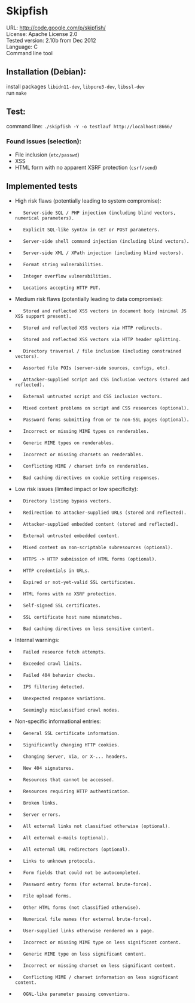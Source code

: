 # Skipfish

URL: http://code.google.com/p/skipfish/  
License: Apache License 2.0  
Tested version: 2.10b from Dec 2012  
Language: C  
Command line tool

## Installation (Debian):  
install packages `libidn11-dev`, `libpcre3-dev`, `libssl-dev`  
run `make`

## Test:  
command line: `./skipfish -Y -o testlauf http://localhost:8666/`

### Found issues (selection):
* File inclusion (`etc/passwd`)
* XSS
* HTML form with no apparent XSRF protection (`csrf/send`)


## Implemented tests

*    High risk flaws (potentially leading to system compromise):

 *        Server-side SQL / PHP injection (including blind vectors, numerical parameters).
 *        Explicit SQL-like syntax in GET or POST parameters.
 *        Server-side shell command injection (including blind vectors).
 *        Server-side XML / XPath injection (including blind vectors).
 *        Format string vulnerabilities.
 *        Integer overflow vulnerabilities.
 *        Locations accepting HTTP PUT. 

*    Medium risk flaws (potentially leading to data compromise):

 *        Stored and reflected XSS vectors in document body (minimal JS XSS support present).
 *        Stored and reflected XSS vectors via HTTP redirects.
 *        Stored and reflected XSS vectors via HTTP header splitting.
 *        Directory traversal / file inclusion (including constrained vectors).
 *        Assorted file POIs (server-side sources, configs, etc).
 *        Attacker-supplied script and CSS inclusion vectors (stored and reflected).
 *        External untrusted script and CSS inclusion vectors.
 *        Mixed content problems on script and CSS resources (optional).
 *        Password forms submitting from or to non-SSL pages (optional).
 *        Incorrect or missing MIME types on renderables.
 *        Generic MIME types on renderables.
 *        Incorrect or missing charsets on renderables.
 *        Conflicting MIME / charset info on renderables.
 *        Bad caching directives on cookie setting responses. 

*    Low risk issues (limited impact or low specificity):

 *        Directory listing bypass vectors.
 *        Redirection to attacker-supplied URLs (stored and reflected).
 *        Attacker-supplied embedded content (stored and reflected).
 *        External untrusted embedded content.
 *        Mixed content on non-scriptable subresources (optional).
 *        HTTPS -> HTTP submission of HTML forms (optional).
 *        HTTP credentials in URLs.
 *        Expired or not-yet-valid SSL certificates.
 *        HTML forms with no XSRF protection.
 *        Self-signed SSL certificates.
 *        SSL certificate host name mismatches.
 *        Bad caching directives on less sensitive content. 

*    Internal warnings:

 *        Failed resource fetch attempts.
 *        Exceeded crawl limits.
 *        Failed 404 behavior checks.
 *        IPS filtering detected.
 *        Unexpected response variations.
 *        Seemingly misclassified crawl nodes. 

*    Non-specific informational entries:

 *        General SSL certificate information.
 *        Significantly changing HTTP cookies.
 *        Changing Server, Via, or X-... headers.
 *        New 404 signatures.
 *        Resources that cannot be accessed.
 *        Resources requiring HTTP authentication.
 *        Broken links.
 *        Server errors.
 *        All external links not classified otherwise (optional).
 *        All external e-mails (optional).
 *        All external URL redirectors (optional).
 *        Links to unknown protocols.
 *        Form fields that could not be autocompleted.
 *        Password entry forms (for external brute-force).
 *        File upload forms.
 *        Other HTML forms (not classified otherwise).
 *        Numerical file names (for external brute-force).
 *        User-supplied links otherwise rendered on a page.
 *        Incorrect or missing MIME type on less significant content.
 *        Generic MIME type on less significant content.
 *        Incorrect or missing charset on less significant content.
 *        Conflicting MIME / charset information on less significant content.
 *        OGNL-like parameter passing conventions. 

